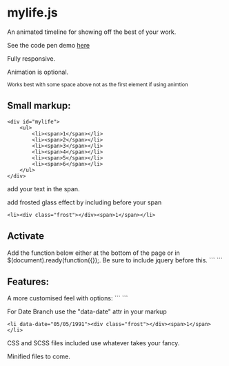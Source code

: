 # mylife.js

An animated timeline for showing off the best of your work.

See the code pen demo <a target="_blank" href="http://codepen.io/overlyenginnered/full/doNNOw/">here</a> <br>

Fully responsive.

Animation is optional.

<small>Works best with some space above not as the first element if using animtion</small>

<h2>Small markup:</h2>

```
<div id="mylife">
	<ul>
		<li><span>1</span></li>
		<li><span>2</span></li>
		<li><span>3</span></li>
		<li><span>4</span></li>
		<li><span>5</span></li>
		<li><span>6</span></li>
	</ul>
</div>
```
add your text in the span.

add frosted glass effect by including before your span
<br>
```
<li><div class="frost"></div><span>1</span></li>
```
<h2>Activate</h2>
Add the function below either at the bottom of the page or in $(document).ready(function({});. Be sure to include jquery before this.
```
<script>
	createmylife();
</script>
```
<h2>Features:</h2>
A more customised feel with options:
```
<script>
	createmylife({
		lineheight : 400, // distance between branches default is 300
		branchrad : 20, // branchradius default is 20
		branchwidth : 5, // branch thickness default is 4
		branchtype : "arrow", // branch type. currently "circle", "arrow" or "date"(see below for extra markup) default is "circle"
		branchfill : "#fff", // fill color for branches default is none
		treecolor : "#fff", // tree color default is #181818
		treewidth : 5, // tree width default is 4
		animation : true // disable slide in animations default is true
	});
</script>
```

For Date Branch use the "data-date" attr in your markup
```
<li data-date="05/05/1991"><div class="frost"></div><span>1</span></li>
```
CSS and SCSS files included use whatever takes your fancy.

Minified files to come.